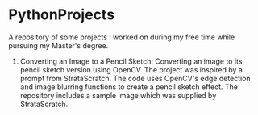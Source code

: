 # PythonProjects

A repository of some projects I worked on during my free time while pursuing my Master's degree.

1. Converting an Image to a Pencil Sketch: Converting an image to its pencil sketch version using OpenCV. The project was inspired by a prompt from StrataScratch. The code uses OpenCV's edge detection and image blurring functions to create a pencil sketch effect. The repository includes a sample image which was supplied by StrataScratch.
